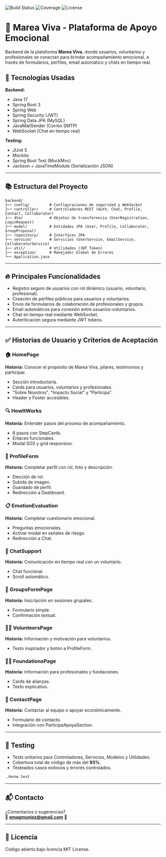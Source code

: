 ![Build Status](https://img.shields.io/badge/build-passing-brightgreen)
![Coverage](https://img.shields.io/badge/coverage-93%25-blue)
![License](https://img.shields.io/badge/license-MIT-lightgrey)

# 🌊 Marea Viva - Plataforma de Apoyo Emocional

Backend de la plataforma **Marea Viva**, donde usuarios, voluntarios y profesionales se conectan para brindar acompañamiento emocional, a través de formularios, perfiles, email automático y chats en tiempo real.

## 🚀 Tecnologías Usadas

**Backend:**
- Java 17
- Spring Boot 3
- Spring Web
- Spring Security (JWT)
- Spring Data JPA (MySQL)
- JavaMailSender (Correo SMTP)
- WebSocket (Chat en tiempo real)

**Testing:**
- JUnit 5
- Mockito
- Spring Boot Test (MockMvc)
- Jackson + JavaTimeModule (Serialización JSON)

---

## 📚 Estructura del Proyecto

```
backend/
├── config/         # Configuraciones de seguridad y WebSocket
├── controller/     # Controladores REST (Auth, Chat, Profile, Contact, Collaborator)
├── dto/            # Objetos de transferencia (UserRegistration, LoginRequest)
├── model/          # Entidades JPA (User, Profile, Collaborator, GroupProposal)
├── repository/     # Interfaces JPA
├── service/        # Servicios (UserService, EmailService, CollaboratorService)
├── util/           # Utilidades (JWT Token)
├── exception/      # Manejador Global de Errores
└── Application.java
```

---

## 🔥 Principales Funcionalidades

- Registro seguro de usuarios con rol dinámico (usuario, voluntario, profesional).
- Creación de perfiles públicos para usuarios y voluntarios.
- Envío de formularios de colaboración de profesionales y grupos.
- Email automáticos para conexión entre usuarios-voluntarios.
- Chat en tiempo real mediante WebSocket.
- Autenticación segura mediante JWT tokens.

---

## ✅ Historias de Usuario y Criterios de Aceptación

### 🏠 HomePage
**Historia:** Conocer el propósito de Marea Viva, pilares, testimonios y participar.
- Sección introductoria.
- Cards para usuarios, voluntarios y profesionales.
- "Sobre Nosotros", "Impacto Social" y "Participa".
- Header y Footer accesibles.

### 🔍 HowItWorks
**Historia:** Entender pasos del proceso de acompañamiento.
- 6 pasos con StepCards.
- Enlaces funcionales.
- Modal SOS y grid responsivo.

### 👤 ProfileForm
**Historia:** Completar perfil con rol, foto y descripción.
- Elección de rol.
- Subida de imagen.
- Guardado de perfil.
- Redirección a Dashboard.

### 📋 EmotionEvaluation
**Historia:** Completar cuestionario emocional.
- Preguntas emocionales.
- Activar modal en señales de riesgo.
- Redirección a Chat.

### 💬 ChatSupport
**Historia:** Comunicación en tiempo real con un voluntario.
- Chat funcional.
- Scroll automático.

### 🤝 GroupsFormPage
**Historia:** Inscripción en sesiones grupales.
- Formulario simple.
- Confirmación textual.

### 🙋‍♂️ VolunteersPage
**Historia:** Información y motivación para voluntarios.
- Texto inspirador y botón a ProfileForm.

### 🧑‍⚕️ FoundationsPage
**Historia:** Información para profesionales y fundaciones.
- Cards de alianzas.
- Texto explicativo.

### 📩 ContactPage
**Historia:** Contactar al equipo o apoyar económicamente.
- Formulario de contacto.
- Integración con ParticipaApoyaSection.

---

## 🧪 Testing

- Tests unitarios para Controladores, Servicios, Modelos y Utilidades.
- Cobertura total de código de más del **93%**.
- Testeados casos exitosos y errores controlados.


```bash
./mvnw test
```

---

## 📬 Contacto

¿Comentarios o sugerencias?  
📩 **emagmunioz@gmail.com** 💙

---

## 📜 Licencia

Código abierto bajo licencia MIT License.


